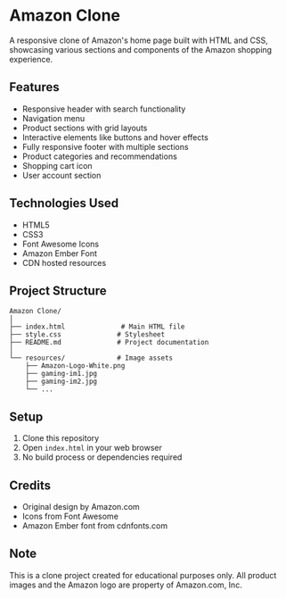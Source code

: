 # Amazon Clone

A responsive clone of Amazon's home page built with HTML and CSS, showcasing various sections and components of the Amazon shopping experience.

## Features

- Responsive header with search functionality
- Navigation menu
- Product sections with grid layouts
- Interactive elements like buttons and hover effects
- Fully responsive footer with multiple sections
- Product categories and recommendations
- Shopping cart icon
- User account section

## Technologies Used

- HTML5
- CSS3
- Font Awesome Icons
- Amazon Ember Font
- CDN hosted resources

## Project Structure

```
Amazon Clone/
│
├── index.html              # Main HTML file
├── style.css              # Stylesheet
├── README.md              # Project documentation
│
└── resources/             # Image assets
    ├── Amazon-Logo-White.png
    ├── gaming-im1.jpg
    ├── gaming-im2.jpg
    └── ...
```

## Setup

1. Clone this repository
2. Open `index.html` in your web browser
3. No build process or dependencies required

## Credits

- Original design by Amazon.com
- Icons from Font Awesome
- Amazon Ember font from cdnfonts.com

## Note

This is a clone project created for educational purposes only. All product images and the Amazon logo are property of Amazon.com, Inc.
